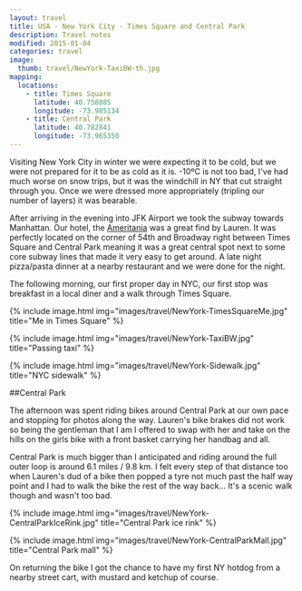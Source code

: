 ```yaml
---
layout: travel
title: USA - New York City - Times Square and Central Park
description: Travel notes
modified: 2015-01-04
categories: travel
image:
  thumb: travel/NewYork-TaxiBW-th.jpg
mapping:
  locations:
    - title: Times Square
      latitude: 40.758885
      longitude: -73.985134
    - title: Central Park
      latitude: 40.782841
      longitude: -73.965350
---
```


Visiting New York City in winter we were expecting it to be cold, but we were not prepared for it to be as cold as it is. -10ºC is not too bad, I've had much worse on snow trips, but it was the windchill in NY that cut straight through you. Once we were dressed more appropriately (tripling our number of layers) it was bearable.

After arriving in the evening into JFK Airport we took the subway towards Manhattan. Our hotel, the [Ameritania](http://www.ameritanianyc.com) was a great find by Lauren. It was perfectly located on the corner of 54th and Broadway right between Times Square and Central Park meaning it was a great central spot next to some core subway lines that made it very easy to get around. A late night pizza/pasta dinner at a nearby restaurant and we were done for the night.

The following morning, our first proper day in NYC, our first stop was breakfast in a local diner and a walk through Times Square.

{% include image.html img="images/travel/NewYork-TimesSquareMe.jpg" title="Me in Times Square" %}

{% include image.html img="images/travel/NewYork-TaxiBW.jpg" title="Passing taxi" %}

{% include image.html img="images/travel/NewYork-Sidewalk.jpg" title="NYC sidewalk" %}

##Central Park

The afternoon was spent riding bikes around Central Park at our own pace and stopping for photos along the way. Lauren's bike brakes did not work so being the gentleman that I am I offered to swap with her and take on the hills on the girls bike with a front basket carrying her handbag and all. 

Central Park is much bigger than I anticipated and riding around the full outer loop is around 6.1 miles / 9.8 km. I felt every step of that distance too when Lauren's dud of a bike then popped a tyre not much past the half way point and I had to walk the bike the rest of the way back... It's a scenic walk though and wasn't too bad.

{% include image.html img="images/travel/NewYork-CentralParkIceRink.jpg" title="Central Park ice rink" %}

{% include image.html img="images/travel/NewYork-CentralParkMall.jpg" title="Central Park mall" %}

On returning the bike I got the chance to have my first NY hotdog from a nearby street cart, with mustard and ketchup of course.